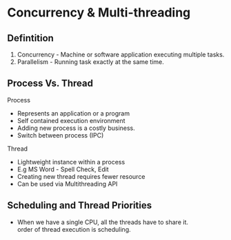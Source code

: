 # Concurrency & Multi-threading 

## Defintition

1. Concurrency - Machine or software application executing multiple tasks. <br/>
2. Parallelism - Running task exactly at the same time.


## Process Vs. Thread
Process 
- Represents an application or a program
- Self contained execution environment
- Adding new process is a costly business.
- Switch between process (IPC)

Thread
- Lightweight instance within a process
- E.g MS Word - Spell Check, Edit
- Creating new thread requires fewer resource
- Can be used via Multithreading API

## Scheduling and Thread Priorities
- When we have a single CPU, all the threads have to share it.<br/>
 order of thread execution is scheduling.